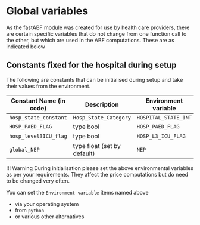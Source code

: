 # Global variables

As the fastABF module was created for use by health care providers, there are certain specific variables that do not change from one function call to the other, but which are used
in the ABF computations. These are as indicated below

## Constants fixed for the hospital during setup
The following are constants that can be initialised during setup and take their values from the environment. 

| Constant Name (in code) | Description                 | Environment variable |
| ----------------------- | --------------------------- | -------------------- |
| `hosp_state_constant`   | `Hosp_State_Category`       | `HOSPITAL_STATE_INT` |
| `HOSP_PAED_FLAG`        | type bool                   | `HOSP_PAED_FLAG`     |
| `hosp_level3ICU_flag`   | type bool                   | `HOSP_L3_ICU_FLAG`   |
| `global_NEP`            | type float (set by default) | `NEP`                |


!!! Warning
    During initialisation please set the above environmental variables as per your requirements. They 
    affect the price computations but do need to be changed very often.

You can set the `Environment variable` items named above 

- via your operating system
- from `python`
- or various other alternatives 